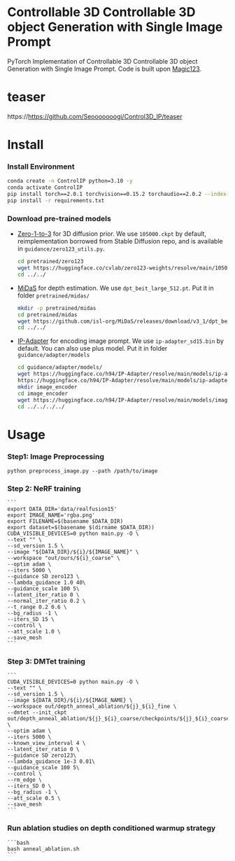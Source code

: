 # Controllable 3D Controllable 3D object Generation with Single Image Prompt

PyTorch Implementation of Controllable 3D Controllable 3D object Generation with Single Image Prompt. Code is built upon [Magic123](https://github.com/guochengqian/Magic123).

# teaser
https://https://github.com/Seooooooogi/Control3D_IP/teaser

# Install

### Install Environment 

```bash
conda create -n ControlIP python=3.10 -y
conda activate ControlIP
pip install torch==2.0.1 torchvision==0.15.2 torchaudio==2.0.2 --index-url https://download.pytorch.org/whl/cu118
pip install -r requirements.txt
```


### Download pre-trained models

* [Zero-1-to-3](https://github.com/cvlab-columbia/zero123) for 3D diffusion prior.
    We use `105000.ckpt` by default, reimplementation borrowed from Stable Diffusion repo, and is available in `guidance/zero123_utils.py`.
    ```bash
    cd pretrained/zero123
    wget https://huggingface.co/cvlab/zero123-weights/resolve/main/105000.ckpt
    cd ../../
    ```

* [MiDaS](https://github.com/isl-org/MiDaS) for depth estimation.
    We use `dpt_beit_large_512.pt`. Put it in folder `pretrained/midas/`
    ```bash
    mkdir -p pretrained/midas
    cd pretrained/midas
    wget https://github.com/isl-org/MiDaS/releases/download/v3_1/dpt_beit_large_512.pt
    cd ../../
    ```

* [IP-Adapter](https://github.com/tencent-ailab/IP-Adapter) for encoding image prompt.
    We use `ip-adapter_sd15.bin` by default. You can also use plus model. Put it in folder `guidance/adapter/models`
    ```bash 
    cd guidance/adapter/models/
    wget https://huggingface.co/h94/IP-Adapter/resolve/main/models/ip-adapter_sd15.bin
    https://huggingface.co/h94/IP-Adapter/resolve/main/models/ip-adapter-plus_sd15.bin
    mkdir image_encoder
    cd image_encoder
    wget https://huggingface.co/h94/IP-Adapter/resolve/main/models/image_encoder/pytorch_model.bin
    cd ../../../../
    ```

# Usage

### Step1: Image Preprocessing 
```
python preprocess_image.py --path /path/to/image 
```

### Step 2: NeRF training 

    ```
    export DATA_DIR='data/realfusion15'
    export IMAGE_NAME='rgba.png'
    export FILENAME=$(basename $DATA_DIR)
    export dataset=$(basename $(dirname $DATA_DIR))
    CUDA_VISIBLE_DEVICES=0 python main.py -O \
    --text "" \
    --sd_version 1.5 \
    --image "${DATA_DIR}/${i}/${IMAGE_NAME}" \
    --workspace "out/ours/${i}_coarse" \
    --optim adam \
    --iters 5000 \
    --guidance SD zero123 \
    --lambda_guidance 1.0 40\
    --guidance_scale 100 5\
    --latent_iter_ratio 0 \
    --normal_iter_ratio 0.2 \
    --t_range 0.2 0.6 \
    --bg_radius -1 \
    --iters_SD 15 \
    --control \
    --att_scale 1.0 \
    --save_mesh
    ```

### Step 3: DMTet training 
    ```
    CUDA_VISIBLE_DEVICES=0 python main.py -O \
    --text "" \
    --sd_version 1.5 \
    --image ${DATA_DIR}/${i}/${IMAGE_NAME} \
    --workspace out/depth_anneal_ablation/${j}_${i}_fine \
    --dmtet --init_ckpt out/depth_anneal_ablation/${j}_${i}_coarse/checkpoints/${j}_${i}_coarse.pth \
    --optim adam \
    --iters 5000 \
    --known_view_interval 4 \
    --latent_iter_ratio 0 \
    --guidance SD zero123\
    --lambda_guidance 1e-3 0.01\
    --guidance_scale 100 5\
    --control \
    --rm_edge \
    --iters_SD 0 \
    --bg_radius -1 \
    --att_scale 0.5 \
    --save_mesh 
    ```

### Run ablation studies on depth conditioned warmup strategy
    ```bash
    bash anneal_ablation.sh
    ```
